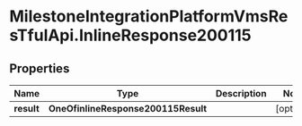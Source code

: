 # MilestoneIntegrationPlatformVmsResTfulApi.InlineResponse200115

## Properties
Name | Type | Description | Notes
------------ | ------------- | ------------- | -------------
**result** | **OneOfinlineResponse200115Result** |  | [optional] 
